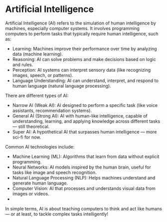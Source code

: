 # Artificial Intelligence

Artificial Intelligence (AI) refers to the simulation of human intelligence by machines, especially computer systems. It involves programming computers to perform tasks that typically require human intelligence, such as:
- Learning: Machines improve their performance over time by analyzing data (machine learning).
- Reasoning: AI can solve problems and make decisions based on logic and rules.
- Perception: AI systems can interpret sensory data (like recognizing images, speech, or patterns).
- Language Understanding: AI can understand, interpret, and respond to human language (natural language processing).

There are different types of AI:
- Narrow AI (Weak AI): AI designed to perform a specific task (like voice assistants, recommendation systems).
- General AI (Strong AI): AI with human-like intelligence, capable of understanding, learning, and applying knowledge across different tasks — still theoretical.
- Super AI: A hypothetical AI that surpasses human intelligence — more sci-fi for now.

Common AI technologies include:
- Machine Learning (ML): Algorithms that learn from data without explicit programming.
- Neural Networks: AI models inspired by the human brain, useful for tasks like image and speech recognition.
- Natural Language Processing (NLP): Helps machines understand and generate human language.
- Computer Vision: AI that processes and understands visual data from images or videos.
- 
In simple terms, AI is about teaching computers to think and act like humans — or at least, to tackle complex tasks intelligently!
